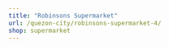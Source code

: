 ```yaml
---
title: "Robinsons Supermarket"
url: /quezon-city/robinsons-supermarket-4/
shop: supermarket
---
```

